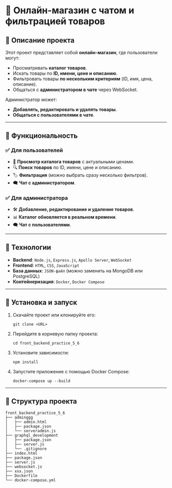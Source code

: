 # 🛒 Онлайн-магазин с чатом и фильтрацией товаров

## 📌 Описание проекта
Этот проект представляет собой **онлайн-магазин**, где пользователи могут:
- Просматривать **каталог товаров**.
- Искать товары по **ID, имени, цене и описанию**.
- Фильтровать товары **по нескольким критериям** (ID, имя, цена, описание).
- Общаться с **администратором в чате** через WebSocket.

Администратор может:
- **Добавлять, редактировать и удалять товары**.
- **Общаться с пользователями в чате**.

---

## 📌 Функциональность
### ✅ **Для пользователей**
- 📌 **Просмотр каталога товаров** с актуальными ценами.
- 🔍 **Поиск товаров** по ID, имени, цене и описанию.
- 🏷️ **Фильтрация** (можно выбрать сразу несколько фильтров).
- 🗨️ **Чат с администратором**.

### ✅ **Для администратора**
- 🛠 **Добавление, редактирование и удаление товаров**.
- 📊 **Каталог обновляется в реальном времени**.
- 🗨️ **Чат с пользователями**.

---

## 📌 Технологии
- **Backend**: `Node.js`, `Express.js`, `Apollo Server`, `WebSocket`
- **Frontend**: `HTML`, `CSS`, `JavaScript`
- **База данных**: `JSON-файл` (можно заменить на MongoDB или PostgreSQL)
- **Контейнеризация**: `Docker`, `Docker Compose`

---

## 📌 Установка и запуск

1) Скачайте проект или клонируйте его:
   ```
   git clone <URL>
   ```
2) Перейдите в корневую папку проекта:
   ```
   cd front_backend_practice_5_6
   ```
3) Установите зависимости:
   ```
   npm install
   ```
4) Запустите приложение с помощью Docker Compose:
   ```
   docker-compose up --build
   ```

---

## 📌 Структура проекта
```
front_backend_practice_5_6
├── adminggg
│   ├── admin.html
│   ├── package.json
│   └── serveradmin.js
├── graphql_development
│   ├── package.json
│   ├── server.js
│   └── .gitignore
├── index.html
├── package.json
├── server.js
├── websocket.js
├── xxx.json
├── Dockerfile
└── docker-compose.yml
```